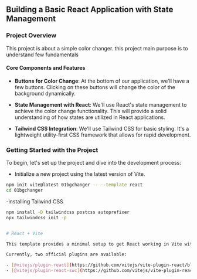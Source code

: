 ## Building a Basic React Application with State Management

### Project Overview

This project is about a simple color changer. this project main purpose is to understand few fundamentals

#### Core Components and Features

- **Buttons for Color Change**: At the bottom of our application, we'll have a few buttons. Clicking on these buttons will change the color of the background dynamically.

- **State Management with React**: We'll use React's state management to achieve the color change functionality. This will provide a solid understanding of how states are utilized in React applications.

- **Tailwind CSS Integration**: We'll use Tailwind CSS for basic styling. It's a lightweight utility-first CSS framework that allows for rapid development.

### Getting Started with the Project

To begin, let's set up the project and dive into the development process:

- Initialize a new project using the latest version of Vite.

```bash
npm init vite@latest 01bgchanger -- --template react
cd 01bgchanger
```

-installing Tailwind CSS

```bash
npm install -D tailwindcss postcss autoprefixer
npx tailwindcss init -p


# React + Vite

This template provides a minimal setup to get React working in Vite with HMR and some ESLint rules.

Currently, two official plugins are available:

- [@vitejs/plugin-react](https://github.com/vitejs/vite-plugin-react/blob/main/packages/plugin-react/README.md) uses [Babel](https://babeljs.io/) for Fast Refresh
- [@vitejs/plugin-react-swc](https://github.com/vitejs/vite-plugin-react-swc) uses [SWC](https://swc.rs/) for Fast Refresh
